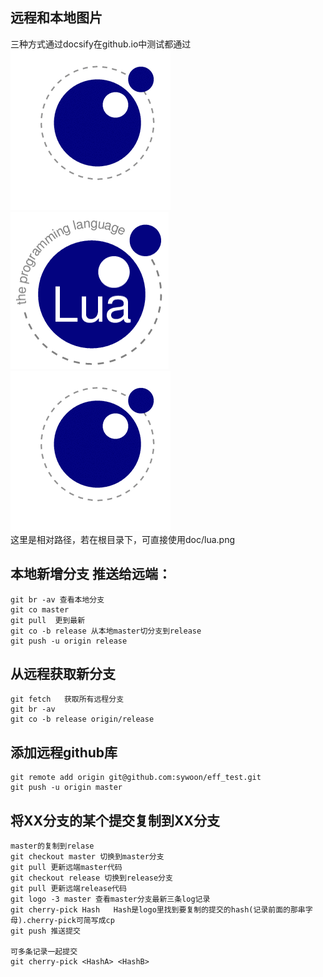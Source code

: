 ## 远程和本地图片
三种方式通过docsify在github.io中测试都通过  
![](https://raw.githubusercontent.com/sywoon/MyLua/master/lua.gif)
![](../lua.png)
![](../lua.gif)  
这里是相对路径，若在根目录下，可直接使用doc/lua.png

## 本地新增分支 推送给远端：
```
git br -av 查看本地分支
git co master
git pull  更到最新
git co -b release 从本地master切分支到release
git push -u origin release
```

## 从远程获取新分支
```
git fetch   获取所有远程分支
git br -av 
git co -b release origin/release
```


## 添加远程github库
```
git remote add origin git@github.com:sywoon/eff_test.git
git push -u origin master
```

## 将XX分支的某个提交复制到XX分支
```
master的复制到relase
git checkout master 切换到master分支
git pull 更新远端master代码
git checkout release 切换到release分支
git pull 更新远端release代码
git logo -3 master 查看master分支最新三条log记录
git cherry-pick Hash   Hash是logo里找到要复制的提交的hash(记录前面的那串字母).cherry-pick可简写成cp
git push 推送提交

可多条记录一起提交
git cherry-pick <HashA> <HashB> 
```
